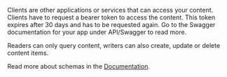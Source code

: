 Clients are other applications or services that can access your content. Clients have to request a bearer token to access the content. This token expires after 30 days and has to be requested again. Go to the Swagger documentation for your app under API/Swagger to read more.

Readers can only query content, writers can also create, update or delete content items.

Read more about schemas in the [Documentation](../04-concepts/schemas).